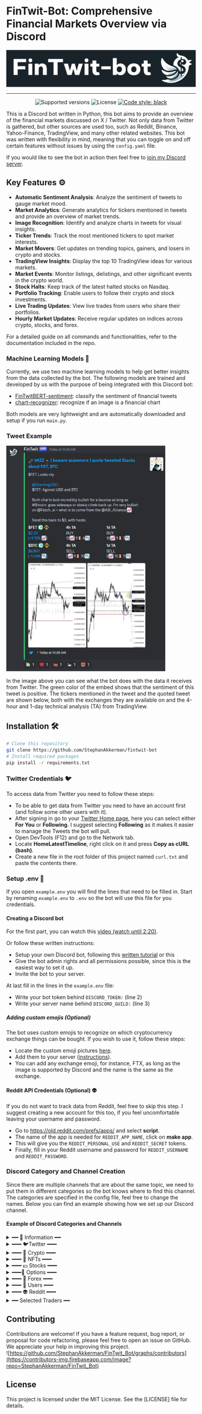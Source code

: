 # FinTwit-Bot: Comprehensive Financial Markets Overview via Discord

![FinTwit-Bot Banner](img/logo/fintwit-banner.png)

---

<p align="center">
  <img src="https://img.shields.io/badge/python-3.10-blue.svg" alt="Supported versions">
  <img src="https://img.shields.io/github/license/StephanAkkerman/fintwit-bot.svg?color=brightgreen" alt="License">
  <a href="https://github.com/psf/black"><img src="https://img.shields.io/badge/code%20style-black-000000.svg" alt="Code style: black"></a>
</p>

This is a Discord bot written in Python, this bot aims to provide an overview of the financial markets discussed on X / Twitter.
Not only data from Twitter is gathered, but other sources are used too, such as Reddit, Binance, Yahoo-Finance, TradingView, and many other related websites.
This bot was written with flexibility in mind, meaning that you can toggle on and off certain features without issues by using the `config.yaml` file.

If you would like to see the bot in action then feel free to [join my Discord server](https://discord.gg/UujjNA7hNv).

## Key Features ⚙️

- **Automatic Sentiment Analysis**: Analyze the sentiment of tweets to gauge market mood.
- **Market Analytics**: Generate analytics for tickers mentioned in tweets and provide an overview of market trends.
- **Image Recognition**: Identify and analyze charts in tweets for visual insights.
- **Ticker Trends**: Track the most mentioned tickers to spot market interests.
- **Market Movers**: Get updates on trending topics, gainers, and losers in crypto and stocks.
- **TradingView Insights**: Display the top 10 TradingView ideas for various markets.
- **Market Events**: Monitor listings, delistings, and other significant events in the crypto world.
- **Stock Halts**: Keep track of the latest halted stocks on Nasdaq.
- **Portfolio Tracking**: Enable users to follow their crypto and stock investments.
- **Live Trading Updates**: View live trades from users who share their portfolios.
- **Hourly Market Updates**: Receive regular updates on indices across crypto, stocks, and forex.

For a detailed guide on all commands and functionalities, refer to the documentation included in the repo.

### Machine Learning Models 🤖

Currently, we use two machine learning models to help get better insights from the data collected by the bot. The following models are trained and developed by us with the purpose of being integrated with this Discord bot:

- [FinTwitBERT-sentiment](https://huggingface.co/StephanAkkerman/FinTwitBERT-sentiment): classify the sentiment of financial tweets
- [chart-recognizer](https://huggingface.co/StephanAkkerman/chart-recognizer): recognize if an image is a financial chart

Both models are very lightweight and are automatically downloaded and setup if you run `main.py`.

### Tweet Example

<img src="img/examples/tweet_example.png" height="600">

In the image above you can see what the bot does with the data it receives from Twitter.
The green color of the embed shows that the sentiment of this tweet is positive.
The tickers mentioned in the tweet and the quoted tweet are shown below, both with the exchanges they are available on and the 4-hour and 1-day technical analysis (TA) from TradingView.

## Installation 🛠

```bash
# Clone this repository
git clone https://github.com/StephanAkkerman/fintwit-bot
# Install required packages
pip install -r requirements.txt
```

### Twitter Credentials 🐦

To access data from Twitter you need to follow these steps:

- To be able to get data from Twitter you need to have an account first (and follow some other users with it).
- After signing in go to your [Twitter Home page](https://twitter.com/home), here you can select either **For You** or **Following**. I suggest selecting **Following** as it makes it easier to manage the Tweets the bot will pull.
- Open DevTools (F12) and go to the Network tab.
- Locate **HomeLatestTimeline**, right click on it and press **Copy as cURL (bash)**.
- Create a new file in the root folder of this project named `curl.txt` and paste the contents there.

### Setup .env 📝

If you open `example.env` you will find the lines that need to be filled in. Start by renaming `example.env` to `.env` so the bot will use this file for you credentials.

#### Creating a Discord bot

For the first part, you can watch this [video (watch until 2:20)](https://www.youtube.com/watch?v=Pbq7vPsHDtc).

Or follow these written instructions:

- Setup your own Discord bot, following this [written tutorial](https://realpython.com/how-to-make-a-discord-bot-python/) or this
- Give the bot admin rights and all permissions possible, since this is the easiest way to set it up.
- Invite the bot to your server.

At last fill in the lines in the `example.env` file:

- Write your bot token behind `DISCORD_TOKEN:` (line 2)
- Write your server name behind `DISCORD_GUILD:` (line 3)

##### Adding custom emojis (Optional)

The bot uses custom emojis to recognize on which cryptocurrency exchange things can be bought. If you wish to use it, follow these steps:

- Locate the custom emoji pictures [here](https://github.com/StephanAkkerman/fintwit-bot/tree/main/img/emojis).
- Add them to your server ([instructions](https://support.discord.com/hc/en-us/articles/360036479811-Custom-Emojis)).
- You can add any exchange emoji, for instance, FTX, as long as the image is supported by Discord and the name is the same as the exchange.

#### Reddit API Credentials (Optional) 👽

If you do not want to track data from Reddit, feel free to skip this step.
I suggest creating a new account for this too, if you feel uncomfortable leaving your username and password.

- Go to https://old.reddit.com/prefs/apps/ and select **script**.
- The name of the app is needed for `REDDIT_APP_NAME`, click on **make app**.
- This will give you the `REDDIT_PERSONAL_USE` and `REDDIT_SECRET` tokens.
- Finally, fill in your Reddit username and password for `REDDIT_USERNAME` and `REDDIT_PASSWORD`.

### Discord Category and Channel Creation

Since there are multiple channels that are about the same topic, we need to put them in different categories so the bot knows where to find this channel. The categories are specified in the config file, feel free to change the names. Below you can find an example showing how we set up our Discord channel.

#### Example of Discord Categories and Channels

<details closed>
<summary>━━ 🔑 Information ━━</summary>

This is an optional category, where the github channel tracks the commits of this repo using the [GitHub webhook for Discord](https://gist.github.com/jagrosh/5b1761213e33fc5b54ec7f6379034a22).

- 🌐┃general
- 💻┃github
- ⌨┃commands

</details>
<details closed>
<summary>━━━ 🐦Twitter ━━━</summary>

- 📰┃news
- 📷┃images
- ❓┃other
- 💸┃highlights

</details>
<details closed>
<summary>━━━ 🎰 Crypto ━━━</summary>

- 📈┃charts
- 💬┃text
- 📊┃index
- 💡┃ideas
- 🔥┃trending
- 🚀┃gainers
- 💩┃losers
- 🏦┃funding
- 🆕┃listings
- 📰┃news
- 💸┃liquidations
- 🏆┃overview

</details>
<details closed>
<summary>━━━ 🐒 NFTs ━━━</summary>

- 🏆┃top
- 🔥┃trending
- 🌠┃upcoming
- 🎮┃p2e

</details>
<details closed>
<summary>━━━ 💵 Stocks ━━━</summary>

- 📈┃charts
- 💬┃text
- 📊┃index
- 💡┃ideas
- 🔥┃trending
- 🚀┃gainers
- 💩┃losers
- 📅┃earnings
- 🎤┃stocktwits
- 🏆┃overview

</details>
<details closed>
<summary>━━━🎯 Options ━━━</summary>

- 🏆┃overview
- 💣┃volume
- 💰┃spacs
- 📉┃shorts

</details>
<details closed>
<summary>━━━ 💱 Forex ━━━</summary>

- 📈┃charts
- 💬┃text
- 📊┃index
- 📣┃events
- 🏢┃yield

</details>
<details closed>
<summary>━━━ 👨 Users ━━━</summary>

- 💲┃trades

</details>
<details closed>
<summary>━━━ 👽 Reddit ━━━</summary>

- 🤑┃wallstreetbets

</details>
<details closed>
<summary>━━ Selected Traders ━━</summary>

These channels are also optional, but these are some of my favorite traders on Twitter.

- 🐺┃hsakatrades
- 🦁┃anbessa100
- 🔫┃cryptobullet1

</details>

## Contributing

Contributions are welcome! If you have a feature request, bug report, or proposal for code refactoring, please feel free to open an issue on GitHub. We appreciate your help in improving this project.\
![https://github.com/StephanAkkerman/FinTwit_Bot/graphs/contributors](https://contributors-img.firebaseapp.com/image?repo=StephanAkkerman/FinTwit_Bot)

## License

This project is licensed under the MIT License. See the [LICENSE] file for details.
